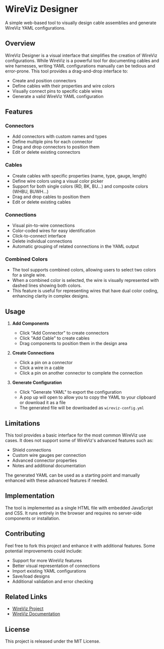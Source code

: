 # WireViz Designer

A simple web-based tool to visually design cable assemblies and generate WireViz YAML configurations.

## Overview

WireViz Designer is a visual interface that simplifies the creation of WireViz configurations. While WireViz is a powerful tool for documenting cables and wire harnesses, writing YAML configurations manually can be tedious and error-prone. This tool provides a drag-and-drop interface to:

- Create and position connectors
- Define cables with their properties and wire colors
- Visually connect pins to specific cable wires
- Generate a valid WireViz YAML configuration

## Features

### Connectors
- Add connectors with custom names and types
- Define multiple pins for each connector
- Drag and drop connectors to position them
- Edit or delete existing connectors

### Cables
- Create cables with specific properties (name, type, gauge, length)
- Define wire colors using a visual color picker
- Support for both single colors (RD, BK, BU...) and composite colors (WHBU, BUWH...)
- Drag and drop cables to position them
- Edit or delete existing cables

### Connections
- Visual pin-to-wire connections
- Color-coded wires for easy identification
- Click-to-connect interface
- Delete individual connections
- Automatic grouping of related connections in the YAML output

### Combined Colors
- The tool supports combined colors, allowing users to select two colors for a single wire.
- When a combined color is selected, the wire is visually represented with dashed lines showing both colors.
- This feature is useful for representing wires that have dual color coding, enhancing clarity in complex designs.

## Usage

1. **Add Components**
   - Click "Add Connector" to create connectors
   - Click "Add Cable" to create cables
   - Drag components to position them in the design area

2. **Create Connections**
   - Click a pin on a connector
   - Click a wire in a cable
   - Click a pin on another connector to complete the connection

3. **Generate Configuration**
   - Click "Generate YAML" to export the configuration
   - A pop up will open to allow you to copy the YAML to your clipboard or download it as a file
   - The generated file will be downloaded as `wireviz-config.yml`

## Limitations

This tool provides a basic interface for the most common WireViz use cases. It does not support some of WireViz's advanced features such as:

- Shield connections
- Custom wire gauges per connection
- Advanced connector properties
- Notes and additional documentation

The generated YAML can be used as a starting point and manually enhanced with these advanced features if needed.

## Implementation

The tool is implemented as a single HTML file with embedded JavaScript and CSS. It runs entirely in the browser and requires no server-side components or installation.

## Contributing

Feel free to fork this project and enhance it with additional features. Some potential improvements could include:

- Support for more WireViz features
- Better visual representation of connections
- Import existing YAML configurations
- Save/load designs
- Additional validation and error checking

## Related Links

- [WireViz Project](https://github.com/formatc1702/WireViz)
- [WireViz Documentation](https://wireviz.readthedocs.io/)

## License

This project is released under the MIT License. 